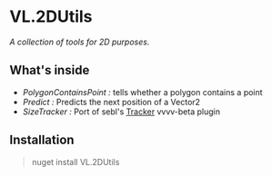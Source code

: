 # VL.2DUtils

_A collection of tools for 2D purposes._

## What's inside

- *PolygonContainsPoint :* tells whether a polygon contains a point
- *Predict :* Predicts the next position of a Vector2
- *SizeTracker :* Port of sebl's [Tracker](https://vvvv.org/contribution/tracker) vvvv-beta plugin

## Installation

> nuget install VL.2DUtils